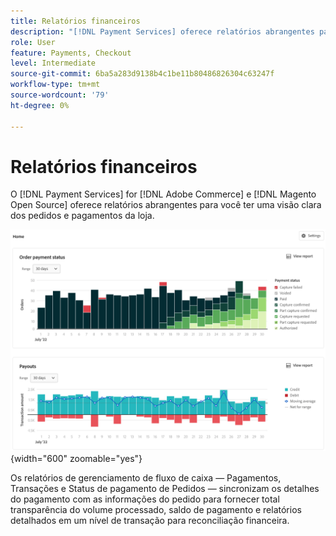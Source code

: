 ```yaml
---
title: Relatórios financeiros
description: "[!DNL Payment Services] oferece relatórios abrangentes para que você possa ter uma visão clara dos pedidos e pagamentos da loja."
role: User
feature: Payments, Checkout
level: Intermediate
source-git-commit: 6ba5a283d9138b4c1be11b80486826304c63247f
workflow-type: tm+mt
source-wordcount: '79'
ht-degree: 0%

---
```


# Relatórios financeiros

O [!DNL Payment Services] for [!DNL Adobe Commerce] e [!DNL Magento Open Source] oferece relatórios abrangentes para você ter uma visão clara dos pedidos e pagamentos da loja.

![Exibição de relatórios financeiros](assets/reports-view.png){width="600" zoomable="yes"}

Os relatórios de gerenciamento de fluxo de caixa — Pagamentos, Transações e Status de pagamento de Pedidos — sincronizam os detalhes do pagamento com as informações do pedido para fornecer total transparência do volume processado, saldo de pagamento e relatórios detalhados em um nível de transação para reconciliação financeira.
